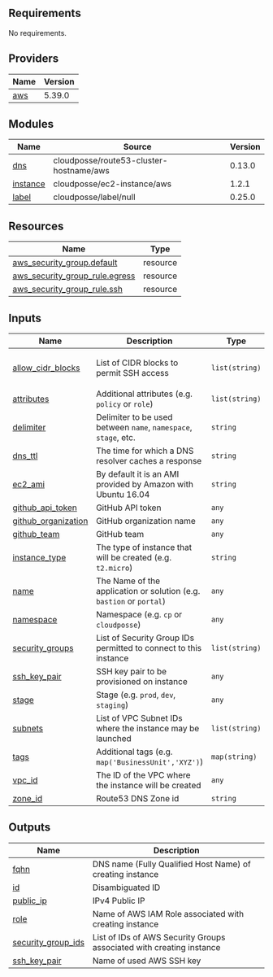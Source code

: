 <!-- markdownlint-disable -->
## Requirements

No requirements.

## Providers

| Name | Version |
|------|---------|
| <a name="provider_aws"></a> [aws](#provider\_aws) | 5.39.0 |

## Modules

| Name | Source | Version |
|------|--------|---------|
| <a name="module_dns"></a> [dns](#module\_dns) | cloudposse/route53-cluster-hostname/aws | 0.13.0 |
| <a name="module_instance"></a> [instance](#module\_instance) | cloudposse/ec2-instance/aws | 1.2.1 |
| <a name="module_label"></a> [label](#module\_label) | cloudposse/label/null | 0.25.0 |

## Resources

| Name | Type |
|------|------|
| [aws_security_group.default](https://registry.terraform.io/providers/hashicorp/aws/latest/docs/resources/security_group) | resource |
| [aws_security_group_rule.egress](https://registry.terraform.io/providers/hashicorp/aws/latest/docs/resources/security_group_rule) | resource |
| [aws_security_group_rule.ssh](https://registry.terraform.io/providers/hashicorp/aws/latest/docs/resources/security_group_rule) | resource |

## Inputs

| Name | Description | Type | Default | Required |
|------|-------------|------|---------|:--------:|
| <a name="input_allow_cidr_blocks"></a> [allow\_cidr\_blocks](#input\_allow\_cidr\_blocks) | List of CIDR blocks to permit SSH access | `list(string)` | <pre>[<br>  "0.0.0.0/0"<br>]</pre> | no |
| <a name="input_attributes"></a> [attributes](#input\_attributes) | Additional attributes (e.g. `policy` or `role`) | `list(string)` | `[]` | no |
| <a name="input_delimiter"></a> [delimiter](#input\_delimiter) | Delimiter to be used between `name`, `namespace`, `stage`, etc. | `string` | `"-"` | no |
| <a name="input_dns_ttl"></a> [dns\_ttl](#input\_dns\_ttl) | The time for which a DNS resolver caches a response | `string` | `"60"` | no |
| <a name="input_ec2_ami"></a> [ec2\_ami](#input\_ec2\_ami) | By default it is an AMI provided by Amazon with Ubuntu 16.04 | `string` | `"ami-cd0f5cb6"` | no |
| <a name="input_github_api_token"></a> [github\_api\_token](#input\_github\_api\_token) | GitHub API token | `any` | n/a | yes |
| <a name="input_github_organization"></a> [github\_organization](#input\_github\_organization) | GitHub organization name | `any` | n/a | yes |
| <a name="input_github_team"></a> [github\_team](#input\_github\_team) | GitHub team | `any` | n/a | yes |
| <a name="input_instance_type"></a> [instance\_type](#input\_instance\_type) | The type of instance that will be created (e.g. `t2.micro`) | `string` | `"t2.micro"` | no |
| <a name="input_name"></a> [name](#input\_name) | The Name of the application or solution  (e.g. `bastion` or `portal`) | `any` | n/a | yes |
| <a name="input_namespace"></a> [namespace](#input\_namespace) | Namespace (e.g. `cp` or `cloudposse`) | `any` | n/a | yes |
| <a name="input_security_groups"></a> [security\_groups](#input\_security\_groups) | List of Security Group IDs permitted to connect to this instance | `list(string)` | `[]` | no |
| <a name="input_ssh_key_pair"></a> [ssh\_key\_pair](#input\_ssh\_key\_pair) | SSH key pair to be provisioned on instance | `any` | n/a | yes |
| <a name="input_stage"></a> [stage](#input\_stage) | Stage (e.g. `prod`, `dev`, `staging`) | `any` | n/a | yes |
| <a name="input_subnets"></a> [subnets](#input\_subnets) | List of VPC Subnet IDs where the instance may be launched | `list(string)` | n/a | yes |
| <a name="input_tags"></a> [tags](#input\_tags) | Additional tags (e.g. `map('BusinessUnit','XYZ')`) | `map(string)` | `{}` | no |
| <a name="input_vpc_id"></a> [vpc\_id](#input\_vpc\_id) | The ID of the VPC where the instance will be created | `any` | n/a | yes |
| <a name="input_zone_id"></a> [zone\_id](#input\_zone\_id) | Route53 DNS Zone id | `string` | `""` | no |

## Outputs

| Name | Description |
|------|-------------|
| <a name="output_fqhn"></a> [fqhn](#output\_fqhn) | DNS name (Fully Qualified Host Name) of creating instance |
| <a name="output_id"></a> [id](#output\_id) | Disambiguated ID |
| <a name="output_public_ip"></a> [public\_ip](#output\_public\_ip) | IPv4 Public IP |
| <a name="output_role"></a> [role](#output\_role) | Name of AWS IAM Role associated with creating instance |
| <a name="output_security_group_ids"></a> [security\_group\_ids](#output\_security\_group\_ids) | List of IDs of AWS Security Groups associated with creating instance |
| <a name="output_ssh_key_pair"></a> [ssh\_key\_pair](#output\_ssh\_key\_pair) | Name of used AWS SSH key |
<!-- markdownlint-restore -->
